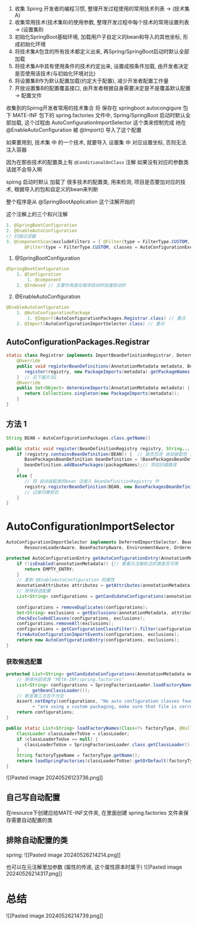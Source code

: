 1. 收集 Spinrg 开发者的编程习惯, 整理开发过程使用的常用技术列表 -> (技术集A)
2. 收集常用技术(技术集B)的使用参数, 整理开发过程中每个技术的常用设置列表 -> (设置集B)
3. 初始化SpringBoot基础环境, 加载用户子自定义的bean和导入的其他坐标, 形成初始化环境
4. 将技术集A包含的所有技术都定义出来, 再Spring/SpringBoot启动时默认全部加载
5. 将技术集A中具有使用条件的技术约定出来, 设置成按条件加载, 由开发者决定是否使用该技术(与初始化环境对比)
6. 将设置集B作为默认配置加载(约定大于配置), 减少开发者配置工作量
7. 开放设置集B的配置覆盖接口, 由开发者根据自身需要决定是不是覆盖默认配置 -> 配置文件


收集到的Spirng开发者常用的技术集合 将 保存在 springboot autocongigure 包下 MATE-INF 包下的 spring.factories 文件中, Spring/SpringBoot 启动时默认全部加载, 这个过程由 AutoConfigurationImportSelector 这个类来控制完成 衪在 @EnableAutoConfiguration 被 @Import() 导入了这个配置

如果要用到, 技术集 中 的一个技术, 就要导入 设置集 中 对应设置坐标, 否则无法注入容器

因为在那些技术的配置类上有 `@ConditionalOnClass` 注解 如果没有对应的参数类话就不会导入啊

spirng 启动时默认 加载了 很多技术的配置类, 用来检测, 项目是否要加对应的技术, 根据导入的包和自定义的bean来判断

整个程序是从 @SpringBootApplication 这个注解开始的

这个注解上的三个和兴注解

```java
1. @SpringBootConfiguration  
2. @EnableAutoConfiguration  
// 扫描过滤器
3. @ComponentScan(excludeFilters = { @Filter(type = FilterType.CUSTOM, classes = TypeExcludeFilter.class),  
       @Filter(type = FilterType.CUSTOM, classes = AutoConfigurationExcludeFilter.class) })
```


1. @SpringBootConfiguration
```java
@SpringBootConfiguration  
	1. @Configuration  
		1. @component 
	2. @Indexed // 主要作用是在程序启动时加速启动的
```


2. @EnableAutoConfiguration  
```java
@EnableAutoConfiguration
	1. @AutoConfigurationPackage  
		1. @Import(AutoConfigurationPackages.Registrar.class) // 重点
	2. @Import(AutoConfigurationImportSelector.class) // 重点
```

## AutoConfigurationPackages.Registrar 

```java
static class Registrar implements ImportBeanDefinitionRegistrar, DeterminableImports {  
    @Override  
    public void registerBeanDefinitions(AnnotationMetadata metadata, BeanDefinitionRegistry registry) {               //↓↓                 这块可以获得启动类所在包的包名        ↓↓
       register(registry, new PackageImports(metadata).getPackageNames().toArray(new String[0])); 
    }  // 见下面方法1
    @Override  
    public Set<Object> determineImports(AnnotationMetadata metadata) {  
       return Collections.singleton(new PackageImports(metadata));  
    }  
}
```


## 方法 1

```java
String BEAN = AutoConfigurationPackages.class.getName()

public static void register(BeanDefinitionRegistry registry, String... packageNames) {  
    if (registry.containsBeanDefinition(BEAN)) {  // 是否包含 自动装配包 类
       BasePackagesBeanDefinition beanDefinition = (BasePackagesBeanDefinition) registry.getBeanDefinition(BEAN);  
       beanDefinition.addBasePackages(packageNames);// 添加扫描路径
    }  
    else {  
       // 将 自动装配类的bean 注册入 BeanDefinitionRegistry 中
       registry.registerBeanDefinition(BEAN, new BasePackagesBeanDefinition(packageNames)); 
       // 记录扫哪些包  
    }  
}
```

# AutoConfigurationImportSelector

```java
AutoConfigurationImportSelector implements DeferredImportSelector, BeanClassLoaderAware,  
       ResourceLoaderAware, BeanFactoryAware, EnvironmentAware, Ordered
```

```java
protected AutoConfigurationEntry getAutoConfigurationEntry(AnnotationMetadata annotationMetadata) {  
    if (!isEnabled(annotationMetadata)) {// 看看元注解标注的类是否可用
       return EMPTY_ENTRY;  
    }  
    // 拿到 @EnableAutoConfiguration 的属性 
    AnnotationAttributes attributes = getAttributes(annotationMetadata);  
    // 获得获选配置
    List<String> configurations = getCandidateConfigurations(annotationMetadata, attributes);  
    
    configurations = removeDuplicates(configurations);  
    Set<String> exclusions = getExclusions(annotationMetadata, attributes);  
    checkExcludedClasses(configurations, exclusions);  
    configurations.removeAll(exclusions);  
    configurations = getConfigurationClassFilter().filter(configurations);  
    fireAutoConfigurationImportEvents(configurations, exclusions);  
    return new AutoConfigurationEntry(configurations, exclusions);  
}
```

### 获取候选配置
```java
protected List<String> getCandidateConfigurations(AnnotationMetadata metadata, AnnotationAttributes attributes) {  
	// 获得外部资源 "META-INF/spring.factories"
    List<String> configurations = SpringFactoriesLoader.loadFactoryNames(getSpringFactoriesLoaderFactoryClass(),  
          getBeanClassLoader());
	// 断言第三方包不为空
    Assert.notEmpty(configurations, "No auto configuration classes found in META-INF/spring.factories. If you "  
          + "are using a custom packaging, make sure that file is correct.");  
    return configurations;  
}
```


```java
public static List<String> loadFactoryNames(Class<?> factoryType, @Nullable ClassLoader classLoader) {  
    ClassLoader classLoaderToUse = classLoader;  
    if (classLoaderToUse == null) {  
       classLoaderToUse = SpringFactoriesLoader.class.getClassLoader();  
    }  
    String factoryTypeName = factoryType.getName();  
    return loadSpringFactories(classLoaderToUse).getOrDefault(factoryTypeName, Collections.emptyList());  
} 
```

![[Pasted image 20240526123736.png]]



## 自己写自动配置
在resource下创建应给MATE-INF文件夹, 在里面创建 spring.factories 文件来保存需要自动配置的类

## 排除自动配置的类
spring: 
![[Pasted image 20240526214214.png]]

也可以在元注解里加参数 (属性的传递, 这个属性原本时属于)
![[Pasted image 20240526214317.png]]

# 总结
![[Pasted image 20240526214739.png]]

